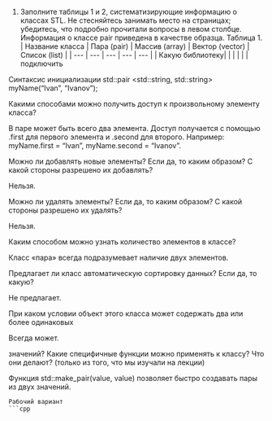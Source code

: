 1) Заполните таблицы 1 и 2, систематизирующие информацию о классах STL. Не стесняйтесь занимать место на страницах; убедитесь, что подробно
прочитали вопросы в левом столбце. Информация о классе pair приведена в качестве образца.
Таблица 1.
| Название класса | Пара (pair) | Массив (array) | Вектор (vector) | Список (list) |
| ---             | ---         | ---            | ---             | ---           |
| Какую библиотеку| | | | |
|подключить

<utility>

Синтаксис инициализации std::pair <std::string,
std::string> myName(“Ivan”,
“Ivanov”);

Какими способами можно
получить доступ к
произвольному элементу
класса?

В паре может быть всего
два элемента. Доступ
получается с помощью .first
для первого элемента
и .second для второго.
Например: myName.first =
“Ivan”, myName.second =
“Ivanov”.

Можно ли добавлять новые
элементы? Если да, то каким
образом? С какой стороны
разрешено их добавлять?

Нельзя.

Можно ли удалять элементы?
Если да, то каким образом? С
какой стороны разрешено их
удалять?

Нельзя.

Каким способом можно
узнать количество элементов в
классе?

Класс «пара» всегда
подразумевает наличие
двух элементов.

Предлагает ли класс
автоматическую сортировку
данных? Если да, то какую?

Не предлагает.

При каком условии объект
этого класса может содержать
два или более одинаковых

Всегда может.

значений?
Какие специфичные функции
можно применять к классу?
Что они делают? (только из
того, что мы изучали на
лекции)

Функция
std::make_pair(value, value)
позволяет быстро создавать
пары из двух значений.
```
Рабочий вариант
```cpp

```
